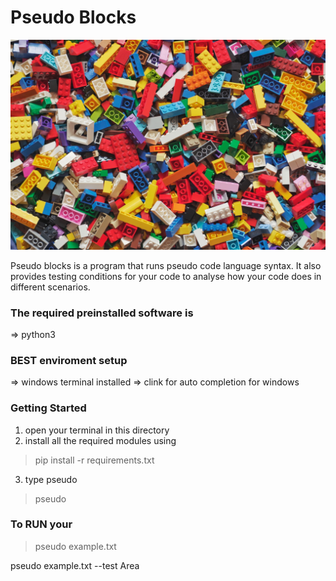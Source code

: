 # Pseudo Blocks

![image info](./blocks.jpg)

Pseudo blocks is a program that runs pseudo code language syntax. 
It also provides testing conditions for your code to analyse how your code does in different scenarios.


### The required preinstalled software is 
=> python3

### BEST enviroment setup
=> windows terminal installed
=> clink for auto completion for windows

### Getting Started
1. open your terminal in this directory
2. install all the required modules using 
> pip install -r requirements.txt
3. type pseudo 
> pseudo

### To RUN your 
> pseudo example.txt

pseudo example.txt --test Area
